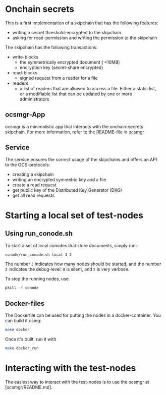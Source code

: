 # Onchain secrets

This is a first implementation of a skipchain that has the following features:

- writing a secret threshold-encrypted to the skipchain
- asking for read-permission and writing the permission to the skipchain

The skipchain has the following transactions:
- write-blocks
	- the symmetrically encrypted document ( <10MB)
	- encryption key (secret-share encrypted)
- read-blocks
	- signed request from a reader for a file
- readers
    - a list of readers that are allowed to access a file. Either a
    static list, or a modifiable list that can be updated by
    one or more administrators

## ocsmgr-App

ocsmgr is a minimalistic app that interacts with the onchain-secrets skipchain.
For more information, refer to the README-file in <a href="ocsmgr/README.md">ocsmgr</a>

## Service

The service ensures the correct usage of the skipchains and offers an
API to the OCS-protocols:

- creating a skipchain
- writing an encrypted symmetric key and a file
- create a read request
- get public key of the Distributed Key Generator (DKG)
- get all read requests

# Starting a local set of test-nodes

## Using run_conode.sh

To start a set of local conodes that store documents, simply run:

```bash
conode/run_conode.sh local 3 2
```

The number `3` indicates how many nodes should be started, and the number `2`
indicates the debug-level: `0` is silent, and `5` is very verbose.
 
To stop the running nodes, use

```bash
pkill -f conode
```

## Docker-files

The Dockerfile can be used for putting the nodes in a docker-container. You
can build it using:

```bash
make docker
```

Once it's built, run it with

```bash
make docker_run
```

# Interacting with the test-nodes

The easiest way to interact with the test-nodes is to use the ocsmgr at
[ocsmgr/README.md].